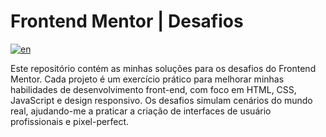 # Frontend Mentor | Desafios
[![en](https://img.shields.io/badge/lang-en-red.svg)](README.md)

Este repositório contém as minhas soluções para os desafios do Frontend Mentor. Cada projeto é um exercício prático para melhorar minhas habilidades de desenvolvimento front-end, com foco em HTML, CSS, JavaScript e design responsivo. Os desafios simulam cenários do mundo real, ajudando-me a praticar a criação de interfaces de usuário profissionais e pixel-perfect.